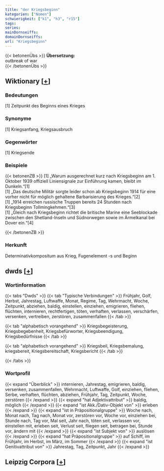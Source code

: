 ```yaml
---
title: "der Kriegsbeginn"
kategorien: ["Nomen"]
schwierigkeit: ["k1", "h3", "r15"]
tags:
series:
mainDornseiffs:
domainDornseiffs:
url: "Kriegsbeginn"
---
```


{{< betonenÜbs >}}
**Übersetzung:**  
outbreak of war  
{{< /betonenÜbs >}}

## Wiktionary [[+](https://de.wiktionary.org/wiki/Kriegsbeginn)]

### Bedeutungen
[1] Zeitpunkt des Beginns eines Krieges  

### Synonyme
[1] Kriegsanfang, Kriegsausbruch  

### Gegenwörter
[1] Kriegsende  

### Beispiele
{{< betonenZB >}}
[1] „Warum ausgerechnet kurz nach Kriegsbeginn am 1. Oktober 1939 offiziell Liniensignale zur Einführung kamen, bleibt im Dunkeln.“[1]  
[1] „Das deutsche Militär sorgte leider schon ab Kriegsbeginn 1914 für eine vorher nicht für möglich gehaltene Barbarisierung des Krieges.“[2]  
[1] „1914 erreichen russische Truppen bereits 24 Stunden nach Kriegsbeginn Tollmingkehmen.“[3]  
[1] „Gleich nach Kriegsbeginn richtet die britische Marine eine Seeblockade zwischen den Shetland-Inseln und Südnorwegen sowie im Ärmelkanal bei Dover ein.“[4]  

{{< /betonenZB >}}
### Herkunft
Determinativkompositum aus Krieg, Fugenelement -s und Beginn  



## dwds [[+](https://www.dwds.de/wb/Kriegsbeginn)]

### Wortinformation
{{< tabs "Dwds" >}}
{{< tab "Typische Verbindungen" >}}
Frühjahr, Golf, Herbst, Jahrestag, Luftwaffe, Monat, Regime, Tag, Wehrmacht, Woche, Zeitpunkt, abziehen, baldig, einstellen, einziehen, emigrieren, fliehen, flüchten, internieren, rechtfertigen, töten, verhaften, verlassen, verschärfen, versenken, vertreiben, zerstören, zusammenfallen
{{< /tab >}}

{{< tab "alphabetisch vorangehend" >}}
Kriegsbegeisterung, Kriegsbegebenheit, Kriegsbefürworter, Kriegsbeendigung, Kriegsbedürfnisse
{{< /tab >}}

{{< tab "alphabetisch vorangehend" >}}
Kriegsbeil, Kriegsbemalung, kriegsbereit, Kriegsbereitschaft, Kriegsbericht
{{< /tab >}}

{{< /tabs >}}

### Wortprofil
{{< expand "Überblick" >}} internieren, Jahrestag, emigrieren, baldig, versenken, zusammenfallen, Wehrmacht, Luftwaffe, Golf, einziehen, fliehen, Serbe, verhaften, flüchten, abziehen, Frühjahr, Tag, Zeitpunkt, Woche, zerstören {{< /expand >}}
{{< expand "hat Adjektivattribut" >}} baldig, möglich {{< /expand >}}
{{< expand "ist Akk./Dativ-Objekt von" >}} erleben {{< /expand >}}
{{< expand "ist in Präpositionalgruppe" >}} Woche nach, Monat nach, Tag nach, Monat vor, zerstören vor, Woche vor, einziehen bei, Stunde nach, Tag vor, Mal seit, Jahr nach, töten seit, verlassen vor, einstellen mit, erleben seit, Verlust seit, fliegen seit, betragen bei, Stunde vor, ändern mit {{< /expand >}}
{{< expand "ist Subjekt von" >}} auslösen {{< /expand >}}
{{< expand "hat Präpositionalgruppe" >}} auf Schiff, im Frühjahr, im Herbst, im März, im Sommer {{< /expand >}}
{{< expand "ist Genitivattribut von" >}} Jahrestag, Tag, Zeitpunkt, Jahr {{< /expand >}}

## Leipzig Corpora [[+](https://corpora.uni-leipzig.de/en/res?word=Kriegsbeginn&corpusId=deu_newscrawl-public_2018)]


